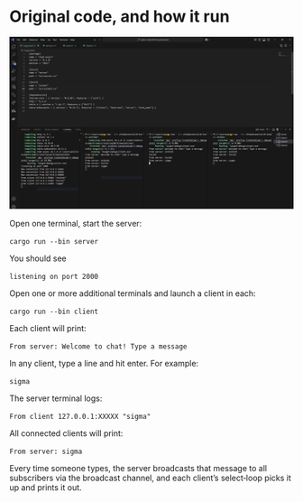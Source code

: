 # Original code, and how it run

![alt text](img/image.png)

Open one terminal, start the server:

`cargo run --bin server`

You should see

`listening on port 2000`

Open one or more additional terminals and launch a client in each:

`cargo run --bin client`

Each client will print:

`From server: Welcome to chat! Type a message`

In any client, type a line and hit enter. For example:

`sigma`

The server terminal logs:

`From client 127.0.0.1:XXXXX "sigma"`

All connected clients will print:

`From server: sigma`

Every time someone types, the server broadcasts that message to all subscribers via the broadcast channel, and each client’s select‐loop picks it up and prints it out.





